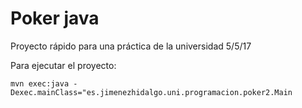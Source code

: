 # Poker java

Proyecto rápido para una práctica de la universidad 5/5/17

Para ejecutar el proyecto:

`mvn exec:java -Dexec.mainClass="es.jimenezhidalgo.uni.programacion.poker2.Main`

